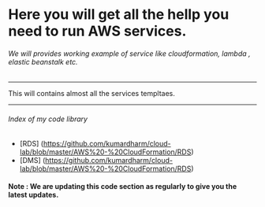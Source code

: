 # Here you will get all the hellp you need to run AWS services.

###### We will provides working example of service like cloudformation, lambda , elastic beanstalk etc.
_______________________________________________________________________________________________________________________________________

This will contains almost all the services templtaes. 

_______________________________________________________________________________________________________________________________________

###### Index of my code library 

- [RDS] (https://github.com/kumardharm/cloud-lab/blob/master/AWS%20-%20CloudFormation/RDS)
- [DMS] (https://github.com/kumardharm/cloud-lab/blob/master/AWS%20-%20CloudFormation/RDS)






#### Note : We are updating this code section as regularly to give you the latest updates.





